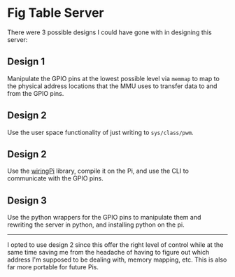 # Fig Table Server

There were 3 possible designs I could have gone with in designing this server:

## Design 1

Manipulate the GPIO pins at the lowest possible level via `memmap` to map to the physical address locations that the MMU uses to transfer data to and from the GPIO pins.

## Design 2

Use the user space functionality of just writing to `sys/class/pwm`. 

## Design 2

Use the [wiringPi](https://projects.drogon.net/) library, compile it on the Pi, and use the CLI to communicate with the GPIO pins.

## Design 3

Use the python wrappers for the GPIO pins to manipulate them and rewriting the server in python, and installing python on the pi. 

---

I opted to use design 2 since this offer the right level of control while at the same time saving me from the headache of having to figure out which address I'm supposed to be dealing with, memory mapping, etc. This is also far more portable for future Pis.

